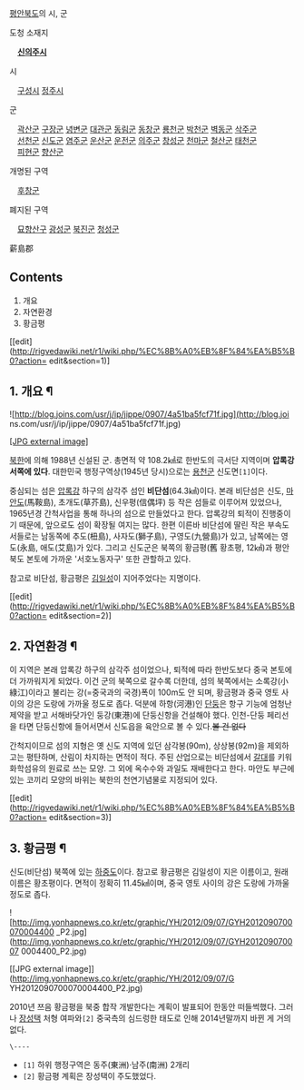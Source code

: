 [평안북도](%ED%8F%89%EC%95%88%EB%B6%81%EB%8F%84.md)의 시, 군

도청 소재지

　**[신의주시](%EC%8B%A0%EC%9D%98%EC%A3%BC%EC%8B%9C.md)**

시

　[구성시](%EA%B5%AC%EC%84%B1%EC%8B%9C.md)
[정주시](%EC%A0%95%EC%A3%BC%EC%8B%9C.md)

군

　[곽산군](%EA%B3%BD%EC%82%B0%EA%B5%B0.md)
[구장군](%EA%B5%AC%EC%9E%A5%EA%B5%B0.md)
[녕변군](%EB%85%95%EB%B3%80%EA%B5%B0.md)
[대관군](%EB%8C%80%EA%B4%80%EA%B5%B0.md)
[동림군](%EB%8F%99%EB%A6%BC%EA%B5%B0.md)
[동창군](%EB%8F%99%EC%B0%BD%EA%B5%B0.md)
[룡천군](%EB%A3%A1%EC%B2%9C%EA%B5%B0.md)
[박천군](%EB%B0%95%EC%B2%9C%EA%B5%B0.md)
[벽동군](%EB%B2%BD%EB%8F%99%EA%B5%B0.md)
[삭주군](%EC%82%AD%EC%A3%BC%EA%B5%B0.md)  
　[선천군](%EC%84%A0%EC%B2%9C%EA%B5%B0.md)
[신도군](%EC%8B%A0%EB%8F%84%EA%B5%B0.md)
[염주군](%EC%97%BC%EC%A3%BC%EA%B5%B0.md)
[운산군](%EC%9A%B4%EC%82%B0%EA%B5%B0.md)
[운전군](%EC%9A%B4%EC%A0%84%EA%B5%B0.md)
[의주군](%EC%9D%98%EC%A3%BC%EA%B5%B0.md)
[창성군](%EC%B0%BD%EC%84%B1%EA%B5%B0.md)
[천마군](%EC%B2%9C%EB%A7%88%EA%B5%B0.md)
[철산군](%EC%B2%A0%EC%82%B0%EA%B5%B0.md)
[태천군](%ED%83%9C%EC%B2%9C%EA%B5%B0.md)  
　[피현군](%ED%94%BC%ED%98%84%EA%B5%B0.md)
[향산군](%ED%96%A5%EC%82%B0%EA%B5%B0.md)

개명된 구역

　[후창군](%ED%9B%84%EC%B0%BD%EA%B5%B0.md)

폐지된 구역

　[묘향산구](%EB%AC%98%ED%96%A5%EC%82%B0%EA%B5%AC.md)
[광성군](%EA%B4%91%EC%84%B1%EA%B5%B0.md)
[북진군](%EB%B6%81%EC%A7%84%EA%B5%B0.md)
[청성군](%EC%B2%AD%EC%84%B1%EA%B5%B0.md)

薪島郡

## Contents

    

1. 개요 
2. 자연환경 
3. 황금평 

[[edit](http://rigvedawiki.net/r1/wiki.php/%EC%8B%A0%EB%8F%84%EA%B5%B0?action=
edit&section=1)]

## 1. 개요 ¶

![http://blog.joins.com/usr/j/ip/jippe/0907/4a51ba5fcf71f.jpg](http://blog.joi
ns.com/usr/j/ip/jippe/0907/4a51ba5fcf71f.jpg)

[[JPG external
image]](http://blog.joins.com/usr/j/ip/jippe/0907/4a51ba5fcf71f.jpg)

  

[북한](%EB%B6%81%ED%95%9C.md)에 의해 1988년 신설된 군. 총면적 약 108.2㎢로 한반도의 극서단 지역이며
**압록강 서쪽에 있다**. 대한민국 행정구역상(1945년 당시)으로는
[용천군](%EC%9A%A9%EC%B2%9C%EA%B5%B0.md) 신도면`[1]`이다.

  

중심되는 섬은 [압록강](%EC%95%95%EB%A1%9D%EA%B0%95.md) 하구의 삼각주 섬인 **비단섬**(64.3㎢)이다.
본래 비단섬은 신도, [마안도](%EB%A7%88%EC%95%88%EB%8F%84.md)(馬鞍島), 초개도(草芥島), 신우평(信偶坪)
등 작은 섬들로 이루어져 있었으나, 1965년경 간척사업을 통해 하나의 섬으로 만들었다고 한다. 압록강의 퇴적이 진행중이기 때문에, 앞으로도
섬이 확장될 여지는 많다. 한편 이른바 비단섬에 딸린 작은 부속도서들로는 남동쪽에 추도(杻島), 사자도(獅子島), 구영도(九營島)가 있고,
남쪽에는 영도(永島, 애도(艾島)가 있다. 그리고 신도군은 북쪽의 황금평(舊 황초평, 12㎢)과 평안북도 본토에 가까운 '서호노동자구' 또한
관할하고 있다.

  

참고로 비단섬, 황금평은 [김일성](%EA%B9%80%EC%9D%BC%EC%84%B1.md)이 지어주었다는 지명이다.

  

[[edit](http://rigvedawiki.net/r1/wiki.php/%EC%8B%A0%EB%8F%84%EA%B5%B0?action=
edit&section=2)]

## 2. 자연환경 ¶

이 지역은 본래 압록강 하구의 삼각주 섬이었으나, 퇴적에 따라 한반도보다 중국 본토에 더 가까워지게 되었다. 이건 군의 북쪽으로 갈수록
더한데, 섬의 북쪽에서는 소록강(小綠江)이라고 불리는 강(=중국과의 국경)폭이 100m도 안 되며, 황금평과 중국 영토 사이의 강은 도랑에
가까울 정도로 좁다. 덕분에 하항(河港)인 [단둥](%EB%8B%A8%EB%91%A5.md)은 항구 기능에 엄청난 제약을 받고
서해바닷가인 둥강(東港)에 단둥신항을 건설해야 했다. 인천-단둥 페리선을 타면 단둥신항에 들어서면서 신도읍을 육안으로 볼 수
있다.<del>볼 건 없다</del>

  

간척지이므로 섬의 지형은 옛 신도 지역에 있던 삼각봉(90m), 상상봉(92m)을 제외하고는 평탄하며, 산림이 차지하는 면적이 적다. 주된
산업으로는 비단섬에서 [갈대](%EA%B0%88%EB%8C%80.md)를 키워 화학섬유의 원료로 쓰는 모양. 그 외에 옥수수와 과일도
재배한다고 한다. 마안도 부근에 있는 코끼리 모양의 바위는 북한의 천연기념물로 지정되어 있다.

  

[[edit](http://rigvedawiki.net/r1/wiki.php/%EC%8B%A0%EB%8F%84%EA%B5%B0?action=
edit&section=3)]

## 3. 황금평 ¶

신도(비단섬) 북쪽에 있는 [하중도](%ED%95%98%EC%A4%91%EB%8F%84.md)이다. 참고로 황금평은 김일성이 지은
이름이고, 원래 이름은 황초평이다. 면적이 정확히 11.45㎢이며, 중국 영토 사이의 강은 도랑에 가까울 정도로 좁다.

  

![http://img.yonhapnews.co.kr/etc/graphic/YH/2012/09/07/GYH2012090700070004400
_P2.jpg](http://img.yonhapnews.co.kr/etc/graphic/YH/2012/09/07/GYH201209070007
0004400_P2.jpg)

[[JPG external image]](http://img.yonhapnews.co.kr/etc/graphic/YH/2012/09/07/G
YH2012090700070004400_P2.jpg)

  

2010년 쯔음 황금평을 북중 합작 개발한다는 계획이 발표되어 한동안 떠들썩했다. 그러나
[장성택](%EC%9E%A5%EC%84%B1%ED%83%9D.md) 처형 여파와`[2]` 중국측의 심드렁한 태도로 인해 2014년말까지
바뀐 게 거의 없다.

`\----`

  * `[1]` 하위 행정구역은 동주(東洲)·남주(南洲) 2개리
  * `[2]` 황금평 계획은 장성택이 주도했었다.

